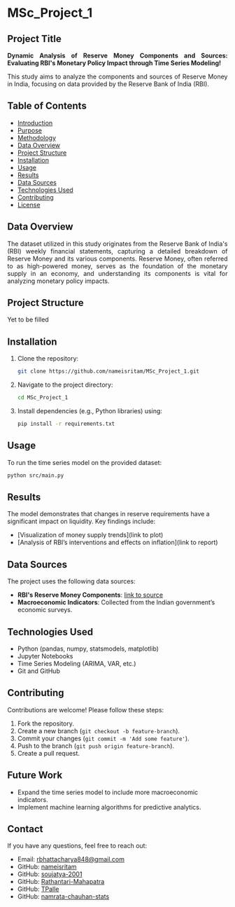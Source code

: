 # MSc_Project_1
## Project Title 
<div align="justify">
  
**Dynamic Analysis of Reserve Money Components and Sources: Evaluating RBI's Monetary Policy Impact through Time Series Modeling!** <br>

This study aims to analyze the components and sources of Reserve Money in India, focusing on data provided by the Reserve Bank of India (RBI).

</div>

## Table of Contents
- [Introduction](#introduction)
- [Purpose](#purpose)
- [Methodology](#methodology)
- [Data Overview](#data-overview)
- [Project Structure](#project-structure)
- [Installation](#installation)
- [Usage](#usage)
- [Results](#results)
- [Data Sources](#data-sources)
- [Technologies Used](#technologies-used)
- [Contributing](#contributing)
- [License](#license)

## Data Overview

<div align="justify">
  
  The dataset utilized in this study originates from the Reserve Bank of India's (RBI) weekly financial statements, capturing a detailed breakdown of Reserve Money and its various components. Reserve Money, often referred to as high-powered money, serves as the foundation of the monetary supply in an economy, and understanding its components is vital for analyzing monetary policy impacts.

</div>

## Project Structure
Yet to be filled

## Installation
1. Clone the repository:
   ```bash
   git clone https://github.com/nameisritam/MSc_Project_1.git
   ```
2. Navigate to the project directory:
   ```bash
   cd MSc_Project_1
   ```
3. Install dependencies (e.g., Python libraries) using:
   ```bash
   pip install -r requirements.txt
   ```

## Usage
To run the time series model on the provided dataset:
```bash
python src/main.py
```

## Results
The model demonstrates that changes in reserve requirements have a significant impact on liquidity. Key findings include:
- [Visualization of money supply trends](link to plot)
- [Analysis of RBI’s interventions and effects on inflation](link to report)

## Data Sources
The project uses the following data sources:
- **RBI's Reserve Money Components**: [link to source](https://www.kaggle.com/datasets/iabhishekmaurya/rbi-open-dataset?resource=download)
- **Macroeconomic Indicators**: Collected from the Indian government’s economic surveys.

## Technologies Used
- Python (pandas, numpy, statsmodels, matplotlib)
- Jupyter Notebooks
- Time Series Modeling (ARIMA, VAR, etc.)
- Git and GitHub

## Contributing
Contributions are welcome! Please follow these steps:
1. Fork the repository.
2. Create a new branch (`git checkout -b feature-branch`).
3. Commit your changes (`git commit -m 'Add some feature'`).
4. Push to the branch (`git push origin feature-branch`).
5. Create a pull request.

## Future Work
- Expand the time series model to include more macroeconomic indicators.
- Implement machine learning algorithms for predictive analytics.

## Contact
If you have any questions, feel free to reach out:
- Email: rbhattacharya848@gmail.com
- GitHub: [nameisritam](https://github.com/nameisritam)
- GitHub: [soujatya-2001](https://github.com/soujatya-2001)
- GitHub: [Rathantari-Mahapatra](https://github.com/Rathantari-Mahapatra)
- GitHub: [TPalle](https://github.com/TPalle)
- GitHub: [namrata-chauhan-stats](https://github.com/namrata-chauhan-stats)

